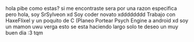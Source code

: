 hola pibe como estas? si me encontraste sera por una razon especifica pero hola, soy SrSylveon xd
Soy coder novato xdddddddd
Trabajo con HaxeFlixel y un poquito de C (Planeo Portear Psych Engine a android xd
soy un mamon uwu
verga esto se esta haciendo largo solo te deseo un muy buen dia :3
tqm
